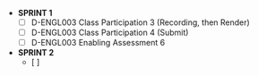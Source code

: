 - **SPRINT 1**
	- [ ] D-ENGL003 Class Participation 3 (Recording, then Render)
	- [ ] D-ENGL003 Class Participation 4 (Submit)
	- [ ] D-ENGL003 Enabling Assessment 6
- **SPRINT 2**
	- [ ] 